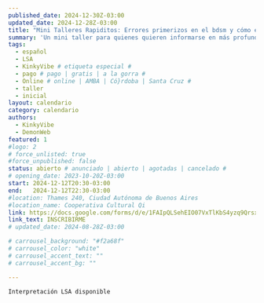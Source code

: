 ```yaml
---
published_date: 2024-12-30Z-03:00
updated_date: 2024-12-28Z-03:00
title: "Mini Talleres Rapiditos: Errores primerizos en el bdsm y cómo evitarlos"
summary: 'Un mini taller para quienes quieren informarse en más profundidad sobre privación sensorial y el uso de mordazas'
tags:
  - español
  - LSA
  - KinkyVibe # etiqueta especial #
  - pago # pago | gratis | a la gorra #
  - Online # online | AMBA | Có}rdoba | Santa Cruz #
  - taller
  - inicial
layout: calendario
category: calendario
authors:
  - KinkyVibe
  - DemonWeb
featured: 1
#logo: 2
# force_unlisted: true
#force_unpublished: false
status: abierto # anunciado | abierto | agotadas | cancelado #
# opening_date: 2023-10-20Z-03:00
start: 2024-12-12T20:30-03:00
end:   2024-12-12T22:30-03:00
#location: Thames 240, Ciudad Autónoma de Buenos Aires
#location_name: Cooperativa Cultural Qi
link: https://docs.google.com/forms/d/e/1FAIpQLSehEIO07VxTlKbS4yzq9QrsxvgyncJWLWe1ux6BGZ-1iUqiqw/viewform?usp=sf_link
link_text: INSCRIBIRME
# updated_date: 2024-08-28Z-03:00

# carrousel_background: "#f2a68f"
# carrousel_color: "white"
# carrousel_accent_text: ""
# carrousel_accent_bg: ""

---
```

`Interpretación LSA disponible`
<!-- ## Temario -->
<!-- -Introducción a marcos de deseo, atracción, interés.
-Diferenciando los distintos tipos de atracciones dentro
de la sexualidad humana
-Tipos de atracciones dentro del espectro asexual 
-Exploración de distintos tipos de orientaciones 
-Introducción a la alonormatividad y sus efectos -->
<!-- - Introducción a los juegos con cera (waxplay)
- Cuidados generales y preparación
- Tipos de cera de vela y sus usos 
- Tipos de vertido y de formas de jugar con velas  -->